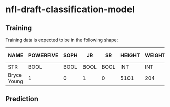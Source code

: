 # nfl-draft-classification-model

## Training

Training data is expected to be in the following shape: 

| NAME | POWERFIVE | SOPH | JR | SR | HEIGHT | WEIGHT | 40-YD | AGE | G | COMBINE | BRUGLER |
| ---- | --------- | ---- | -- | -- | ------ | ------ | ----- | --- | - | ------- | ------- |
| STR  | BOOL      | BOOL | BOOL | BOOL | INT | INT | FLOAT | FLOAT | INT | BOOL | BOOL |
| Bryce Young | 1 | 0 | 1 | 0 | 5101 | 204 | 4.52 | 21.76 | 34 | 1 | 1 | | 

## Prediction
